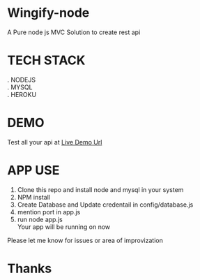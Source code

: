 # Wingify-node

 A Pure node js MVC Solution to create rest api </br>
 
 # TECH STACK
 
  . NODEJS </br>
  . MYSQL </br>
  . HEROKU </br>
 # DEMO
   
   Test all your api at [Live Demo Url](https://frozen-cove-82866.herokuapp.com/)
   
  # APP USE
  
  1. Clone this repo and install node and mysql in your system </br>
  2. NPM install </br>
  3. Create Database and Update credentail in config/database.js </br>
  4. mention port in app.js</br>
  4. run node app.js </br>
  Your app will be running on now
  
   Please let me know for issues or area of improvization 
  
   # Thanks

 
 
